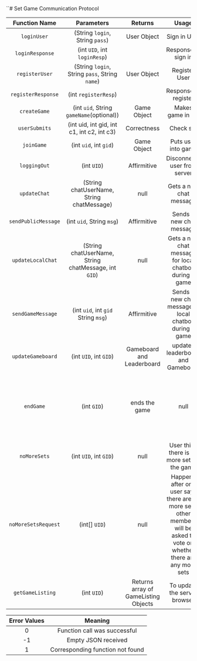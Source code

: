 ``# Set Game Communication Protocol

| Function Name   | Parameters                 | Returns     | Usage             | Direction |
|:---------------:|:--------------------------:|:----------: |:-----------------:|:---------:|
| `loginUser`     | (String `login`, String `pass`)| User Object | Sign in User      | C --> S    |
| `loginResponse` | (int `UID`, int `loginResp`)|             | Response to sign in | S --> C |
| `registerUser`  | (String `login`, String `pass`, String `name`)| User Object | Register User     | C --> S    |
| `registerResponse` | (int `registerResp`)   |                | Response to register | S --> C
| `createGame`    | (int `uid`, String `gameName`(optional)) | Game Object | Makes game in DB  | C --> S    |
| `userSubmits`| (int uid, int gid, int c1, int c2, int c3)| Correctness | Check set | C --> S|
| `joinGame`	  | (int `uid`, int `gid`)		   | Game Object | Puts user into game| C --> S |
| `loggingOut`	  | (int `UID`)				   | Affirmitive | Disconnects user from server | C --> S |
| `updateChat`    | (String chatUserName, String chatMessage) | null | Gets a new chat message | S --> C|
| `sendPublicMessage` | (int `uid`, String `msg`) | Affirmitive | Sends a new chat message | C --> S |
| `updateLocalChat`    | (String chatUserName, String chatMessage, int `GID`) | null | Gets a new chat message for local chatbox during a game| S --> C|
| `sendGameMessage` | (int `uid`, int `gid` String `msg`) | Affirmitive | Sends a new chat message to local chatbox during a game| C --> S |
| `updateGameboard`| (int `UID`, int `GID`)| Gameboard and Leaderboard | updates leaderboard and Gameboard | C --> S | 
|`endGame`|(int `GID`)|ends the game|null| Notifies users when there is either no more sets or no more cards|S --> C|
|`noMoreSets`|(int `UID`, int `GID`)|null|User think there is no more sets in the game|C --> S|
|`noMoreSetsRequest`|(int[] `UID`)|null|Happens after one user says there are no more sets, other members will be asked to vote on whether there are any more sets|S --> C|
| `getGameListing`  | (int `UID`) |Returns array of GameListing Objects| To update the server browser| C --> S |


| Error Values    | Meaning                          |
|:---------------:|:--------------------------------:|
|       0         | Function call was successful     |
|      -1         | Empty JSON received              |
|       1         | Corresponding function not found |
